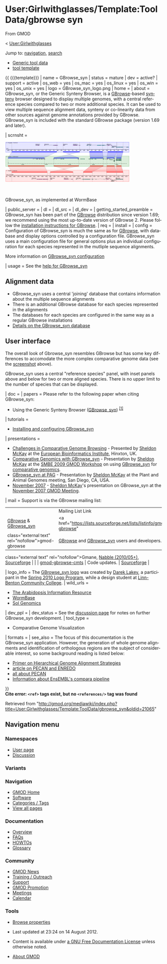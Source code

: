 <div id="mw-page-base" class="noprint">

</div>

<div id="mw-head-base" class="noprint">

</div>

<div id="content" class="mw-body" role="main">

<span id="top"></span>

<div id="mw-js-message" style="display:none;">

</div>



# <span dir="auto">User:Girlwithglasses/Template:ToolData/gbrowse syn</span>

<div id="bodyContent">

<div id="siteSub">

From GMOD

</div>

<div id="contentSub">

<span class="subpages">\<
[User:Girlwithglasses](../../User:Girlwithglasses "User:Girlwithglasses")</span>

</div>

<div id="jump-to-nav" class="mw-jump">

Jump to: [navigation](#mw-navigation), [search](#p-search)

</div>

<div id="mw-content-text" class="mw-content-ltr" lang="en" dir="ltr">

- [Generic tool
  data](generic "User:Girlwithglasses/Template:ToolData/generic")
- [tool
  template](../Template:StandardToolDisplay "User:Girlwithglasses/Template:StandardToolDisplay")

  
{{ {{{template}}} \| name = GBrowse_syn \| status = mature \| dev =
active? \| support = active \| os_web = yes \| os_mac = yes \| os_linux
= yes \| os_win = yes \| os_unix = yes \| logo = GBrowse_syn_logo.png \|
home = \| about = GBrowse_syn, or the Generic Synteny Browser, is a
[GBrowse](../../GBrowse.1 "GBrowse")-based
<a href="../../Synteny" class="mw-redirect" title="Synteny">synteny</a>
browser designed to display multiple genomes, with a central reference
species compared to two or more additional species. It can be used to
view multiple sequence alignment data, synteny or co-linearity data from
other sources against genome annotations provided by GBrowse.
GBrowse_syn is included with the standard GBrowse package (version 1.69
and later).

\| scrnsht =

<div class="thumb tright">

<div class="thumbinner" style="width:402px;">

<a href="../../File:GBrowse_syn.png" class="image"><img
src="../../../mediawiki/images/thumb/0/06/GBrowse_syn.png/400px-GBrowse_syn.png"
class="thumbimage"
srcset="../../../mediawiki/images/thumb/0/06/GBrowse_syn.png/600px-GBrowse_syn.png 1.5x, ../../../mediawiki/images/thumb/0/06/GBrowse_syn.png/800px-GBrowse_syn.png 2x"
width="400" height="128" /></a>

<div class="thumbcaption">

<div class="magnify">

<a href="../../File:GBrowse_syn.png" class="internal"
title="Enlarge"><img
src="../../../mediawiki/skins/common/images/magnify-clip.png" width="15"
height="11" /></a>

</div>

GBrowse_syn, as implemented at WormBase

</div>

</div>

</div>

\| public_server = \| dl = \| dl_src = \| dl_dev = \|
getting_started_preamble = GBrowse_syn has been part of the
[GBrowse](../../GBrowse.1 "GBrowse") distribution since version 1.69; we
recommend using the most up-to-date version of GBrowse 2. Please follow
the [installation instructions for
GBrowse](../../GBrowse_2.0_Install_HOWTO.1 "GBrowse 2.0 Install HOWTO").
\| req = \| install = \| config = Configuration of GBrowse_syn is much
the same as for [GBrowse](../../GBrowse.1 "GBrowse"), with database and
display options controlled by a configuration file. GBrowse_syn uses a
main configuration file for general options plus an individual
configuration for each species represented in the mutliple sequence
alignments.

More information on [GBrowse_syn
configuration](../../GBrowse_syn_Configuration "GBrowse syn Configuration")

\| usage = See the [help for
GBrowse_syn](../../GBrowse_syn_Help "GBrowse syn Help")

## <span id="Alignment_data" class="mw-headline">Alignment data</span>

- GBrowse_syn uses a central 'joining' database that contains
  information about the multiple sequence alignments
- There is an additional GBrowse database for each species represented
  in the alignments
- The databases for each species are configured in the same way as a
  regular GBrowse installations
- [Details on the GBrowse_syn
  database](../../GBrowse_syn_Database "GBrowse syn Database")

## <span id="User_interface" class="mw-headline">User interface</span>

The overall look of Gbrowse_syn resembles GBrowse but has some key
differences to accomodate the more complex comparative genome data (see
the <a
href="http://gmod.org/mediawiki/index.php?title=Screenshot&amp;action=edit&amp;redlink=1"
class="new" title="Screenshot (page does not exist)">screenshot</a>
above).

GBrowse_syn uses a central "reference species" panel, with inset panels
above and below for two or more aligned species. There is no upper limit
to the number of species that can be displayed.

\| doc = \| papers = Please refer to the following paper when citing
GBrowse_syn:

- Using the Generic Synteny Browser
  ([GBrowse_syn](../../GBrowse_syn.1 "GBrowse syn"))
  <sup>[\[1\]](#cite_note-PMID:20836076-1)</sup>

\| tutorials =

- <a href="../../GBrowse_syn_Tutorial" class="mw-redirect"
  title="GBrowse syn Tutorial">Installing and configuring GBrowse_syn</a>

\| presentations =

- <a href="../../../mediawiki/images/d/d4/GBrowse_syn_EBI2009.pdf"
  class="internal" title="GBrowse syn EBI2009.pdf">Challenges in
  Comparative Genome Browsing</a> - Presented by [Sheldon
  McKay](../../User:Mckays "User:Mckays") at the
  <a href="http://www.ebi.ac.uk" class="external text"
  rel="nofollow">European Bioinformatics Institute</a>, Hinxton, UK.
- <a href="../../../mediawiki/images/d/d8/GBrowse_synSMBE2009.pdf"
  class="internal" title="GBrowse synSMBE2009.pdf">Comparative Genomics
  with GBrowse_syn</a> - Presentation by [Sheldon
  McKay](../../User:Mckays "User:Mckays") at the <a
  href="http://ccg.biology.uiowa.edu/smbe/symposia.php?action=view&amp;sym_ID=27"
  class="external text" rel="nofollow">SMBE 2009 GMOD Workshop</a> on
  using [GBrowse_syn](../../GBrowse_syn.1 "GBrowse syn") for
  [comparative
  genomics](../../Category:Comparative_Genomics "Category:Comparative Genomics").
- [GBrowse_syn at
  PAG](../../GBrowse_syn_PAG_2009_Workshop "GBrowse syn PAG 2009 Workshop") -
  Presentation by [Sheldon McKay](../../User:Mckays "User:Mckays") at
  the Plant and Animal Genomes meeting, San Diego, CA, USA.
- <a href="../../../mediawiki/images/5/58/Gbrowse_syn.pdf"
  class="internal" title="Gbrowse syn.pdf">November 2007</a> - [Sheldon
  McKay](../../User:Mckays "User:Mckays")'s presentation on GBrowse_syn
  at the [November 2007 GMOD
  Meeting](../../November_2007_GMOD_Meeting#GBrowse_Syn "November 2007 GMOD Meeting").

\| mail = Support is via the GBrowse mailing list:

|  |  |  |  |
|----|----|----|----|
|  | Mailing List Link | Description | Archive(s) |
| [GBrowse](../../GBrowse.1 "GBrowse") & [GBrowse_syn](../../GBrowse_syn.1 "GBrowse syn") | <a href="https://lists.sourceforge.net/lists/listinfo/gmod-gbrowse"
class="external text" rel="nofollow">gmod-gbrowse</a> | [GBrowse](../../GBrowse.1 "GBrowse") and [GBrowse_syn](../../GBrowse_syn.1 "GBrowse syn") users and developers. | <a href="http://dir.gmane.org/gmane.science.biology.gmod.gbrowse"
class="external text" rel="nofollow">Gmane</a>, <a href="http://gmod.827538.n3.nabble.com/GBrowse-f815907.html"
class="external text" rel="nofollow">Nabble (2010/05+)</a>, <a href="https://lists.sourceforge.net/lists/listinfo/gmod-gbrowse"
class="external text" rel="nofollow">Sourceforge</a> |
|  | <a href="https://lists.sourceforge.net/lists/listinfo/gmod-gbrowse-cmts"
class="external text" rel="nofollow">gmod-gbrowse-cmts</a> | Code updates. | <a
href="http://sourceforge.net/mailarchive/forum.php?forum_name=gmod-gbrowse-cmts"
class="external text" rel="nofollow">Sourceforge</a> |

\| logo_info = The [GBrowse_syn
logo](../../File:GBrowse_syn_logo.png "File:GBrowse syn logo.png") was
created by
<a href="mailto:NextLevelDesignStudios@gmail.com" class="external text"
rel="nofollow">Darek Lakey</a>, a participant in the [Spring 2010 Logo
Program](../../Spring_2010_Logo_Program "Spring 2010 Logo Program"),
while a design student at
<a href="http://www.linnbenton.edu" class="external text"
rel="nofollow">Linn-Benton Community College</a>. \| wild_urls =

- <a
  href="http://www.arabidopsis.org/cgi-bin/gbrowse_syn/arabidopsis/?name=Chr1%3A8367000..8370501"
  class="external text" rel="nofollow">The Arabidopsis Information
  Resource</a>
- <a
  href="http://dev.wormbase.org/db/seq/gbrowse_syn/compara?search_src=Cele;name=X:1050001..1150000"
  class="external text" rel="nofollow">WormBase</a>
- <a href="http://solgenomics.net/gbrowse2/bin/gbrowse_syn/sol3/"
  class="external text" rel="nofollow">Sol Genomics</a>

\| dev_ppl = \| dev_status = See the <a
href="http://gmod.org/mediawiki/index.php?title=User_talk:Girlwithglasses/Template:ToolData/gbrowse_syn&amp;action=edit&amp;redlink=1"
class="new"
title="User talk:Girlwithglasses/Template:ToolData/gbrowse syn (page does not exist)">discussion
page</a> for notes on further GBrowse_syn development. \| tool_type =

- Comparative Genome Visualization

\| formats = \| see_also = The focus of this documentation is the
GBrowse_syn application. However, the generation of whole genome
alignments and identification of orthologous regions are the subject of
considerable interest, so some background reading is listed below:

- <a
  href="http://www.eecs.berkeley.edu/Pubs/TechRpts/2006/EECS-2006-104.html"
  class="external text" rel="nofollow">Primer on Hierarchical Genome
  Alignment Strategies</a>
- <a href="http://www.ncbi.nlm.nih.gov/pmc/articles/PMC2577869/"
  class="external text" rel="nofollow">article on PECAN and ENREDO</a>
- <a href="http://www.ebi.ac.uk/~bjp/pecan/" class="external text"
  rel="nofollow">all about PECAN</a>
- <a href="http://www.ensembl.org/info/website/archives/index.html"
  class="external text" rel="nofollow">Information about EnsEMBL's compara
  pipeline</a>

}}  
**Cite error: `<ref>` tags exist, but no `<references/>` tag was found**

</div>

<div class="printfooter">

Retrieved from
"<http://gmod.org/mediawiki/index.php?title=User:Girlwithglasses/Template:ToolData/gbrowse_syn&oldid=21065>"

</div>

<div id="catlinks" class="catlinks catlinks-allhidden">

</div>

<div class="visualClear">

</div>

</div>

</div>

<div id="mw-navigation">

## Navigation menu

<div id="mw-head">



<div id="left-navigation">

<div id="p-namespaces" class="vectorTabs" role="navigation"
aria-labelledby="p-namespaces-label">

### Namespaces

- <span id="ca-nstab-user"><a href="gbrowse_syn" accesskey="c" title="View the user page [c]">User
  page</a></span>
- <span id="ca-talk"><a
  href="http://gmod.org/mediawiki/index.php?title=User_talk:Girlwithglasses/Template:ToolData/gbrowse_syn&amp;action=edit&amp;redlink=1"
  accesskey="t"
  title="Discussion about the content page [t]">Discussion</a></span>

</div>

<div id="p-variants" class="vectorMenu emptyPortlet" role="navigation"
aria-labelledby="p-variants-label">

### 

### Variants[](#)

<div class="menu">

</div>

</div>

</div>

<div id="right-navigation">





</div>



</div>

</div>

</div>

<div id="mw-panel">

<div id="p-logo" role="banner">

<a href="../../Main_Page"
style="background-image: url(../../../images/GMOD-cogs.png);"
title="Visit the main page"></a>

</div>

<div id="p-Navigation" class="portal" role="navigation"
aria-labelledby="p-Navigation-label">

### Navigation

<div class="body">

- <span id="n-GMOD-Home">[GMOD Home](../../Main_Page)</span>
- <span id="n-Software">[Software](../../GMOD_Components)</span>
- <span id="n-Categories-.2F-Tags">[Categories /
  Tags](../../Categories)</span>
- <span id="n-View-all-pages">[View all
  pages](../../Special:AllPages)</span>

</div>

</div>

<div id="p-Documentation" class="portal" role="navigation"
aria-labelledby="p-Documentation-label">

### Documentation

<div class="body">

- <span id="n-Overview">[Overview](../../Overview)</span>
- <span id="n-FAQs">[FAQs](../../Category:FAQ)</span>
- <span id="n-HOWTOs">[HOWTOs](../../Category:HOWTO)</span>
- <span id="n-Glossary">[Glossary](../../Glossary)</span>

</div>

</div>

<div id="p-Community" class="portal" role="navigation"
aria-labelledby="p-Community-label">

### Community

<div class="body">

- <span id="n-GMOD-News">[GMOD News](../../GMOD_News)</span>
- <span id="n-Training-.2F-Outreach">[Training /
  Outreach](../../Training_and_Outreach)</span>
- <span id="n-Support">[Support](../../Support)</span>
- <span id="n-GMOD-Promotion">[GMOD
  Promotion](../../GMOD_Promotion)</span>
- <span id="n-Meetings">[Meetings](../../Meetings)</span>
- <span id="n-Calendar">[Calendar](../../Calendar)</span>

</div>

</div>

<div id="p-tb" class="portal" role="navigation"
aria-labelledby="p-tb-label">

### Tools

<div class="body">


- <span id="t-smwbrowselink"><a
  href="../../Special:Browse/User:Girlwithglasses-2FTemplate:ToolData-2Fgbrowse_syn"
  rel="smw-browse">Browse properties</a></span>


</div>

</div>

</div>

</div>

<div id="footer" role="contentinfo">

- <span id="footer-info-lastmod">Last updated at 23:24 on 14 August
  2012.</span>
<!-- - <span id="footer-info-viewcount">3,330 page views.</span> -->
- <span id="footer-info-copyright">Content is available under
  <a href="http://www.gnu.org/licenses/fdl-1.3.html" class="external"
  rel="nofollow">a GNU Free Documentation License</a> unless otherwise
  noted.</span>

<!-- -->

- <span id="footer-places-about">[About
  GMOD](../../GMOD:About "GMOD:About")</span>

<!-- -->






</div>
